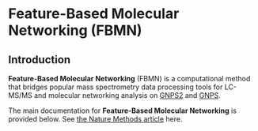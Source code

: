 # Feature-Based Molecular Networking (FBMN)

## Introduction

**Feature-Based Molecular Networking** (FBMN) is a computational method that bridges popular mass spectrometry data processing tools for LC-MS/MS and molecular networking analysis on [GNPS2](https://gnps2.org) and [GNPS](http://gnps.ucsd.edu). 

The main documentation for **Feature-Based Molecular Networking** is provided below. See [the Nature Methods article](https://www.nature.com/articles/s41592-020-0933-6) here.


